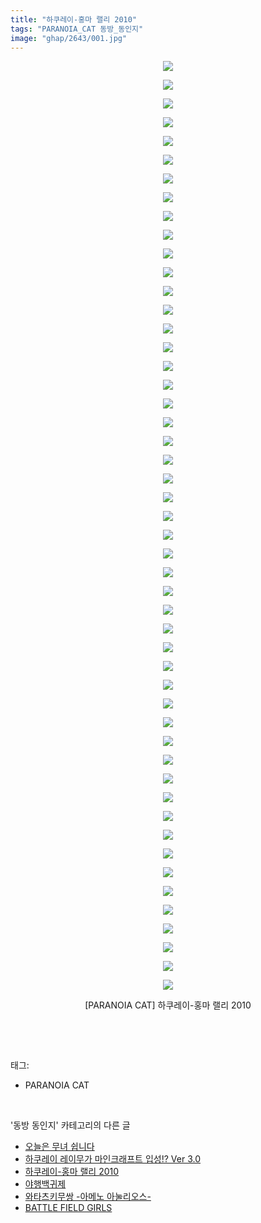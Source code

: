 ```yaml
---
title: "하쿠레이-홍마 랠리 2010"
tags: "PARANOIA_CAT 동방_동인지"
image: "ghap/2643/001.jpg"
---
```

<div class="article">
<p style="text-align: center; clear: none; float: none;"><img src="{{ site.nasurl }}/ghap/2643/001.jpg"/></p>
<p style="text-align: center; clear: none; float: none;"><img src="{{ site.nasurl }}/ghap/2643/002.jpg"/></p>
<p style="text-align: center; clear: none; float: none;"><img src="{{ site.nasurl }}/ghap/2643/003.jpg"/></p>
<p style="text-align: center; clear: none; float: none;"><img src="{{ site.nasurl }}/ghap/2643/004.jpg"/></p>
<p style="text-align: center; clear: none; float: none;"><img src="{{ site.nasurl }}/ghap/2643/005.jpg"/></p>
<p style="text-align: center; clear: none; float: none;"><img src="{{ site.nasurl }}/ghap/2643/006.jpg"/></p>
<p style="text-align: center; clear: none; float: none;"><img src="{{ site.nasurl }}/ghap/2643/007.jpg"/></p>
<p style="text-align: center; clear: none; float: none;"><img src="{{ site.nasurl }}/ghap/2643/008.jpg"/></p>
<p style="text-align: center; clear: none; float: none;"><img src="{{ site.nasurl }}/ghap/2643/009.jpg"/></p>
<p style="text-align: center; clear: none; float: none;"><img src="{{ site.nasurl }}/ghap/2643/010.jpg"/></p>
<p style="text-align: center; clear: none; float: none;"><img src="{{ site.nasurl }}/ghap/2643/011.jpg"/></p>
<p style="text-align: center; clear: none; float: none;"><img src="{{ site.nasurl }}/ghap/2643/012.jpg"/></p>
<p style="text-align: center; clear: none; float: none;"><img src="{{ site.nasurl }}/ghap/2643/013.jpg"/></p>
<p style="text-align: center; clear: none; float: none;"><img src="{{ site.nasurl }}/ghap/2643/014.jpg"/></p>
<p style="text-align: center; clear: none; float: none;"><img src="{{ site.nasurl }}/ghap/2643/015.jpg"/></p>
<p style="text-align: center; clear: none; float: none;"><img src="{{ site.nasurl }}/ghap/2643/016.jpg"/></p>
<p style="text-align: center; clear: none; float: none;"><img src="{{ site.nasurl }}/ghap/2643/017.jpg"/></p>
<p style="text-align: center; clear: none; float: none;"><img src="{{ site.nasurl }}/ghap/2643/018.jpg"/></p>
<p style="text-align: center; clear: none; float: none;"><img src="{{ site.nasurl }}/ghap/2643/019.jpg"/></p>
<p style="text-align: center; clear: none; float: none;"><img src="{{ site.nasurl }}/ghap/2643/020.jpg"/></p>
<p style="text-align: center; clear: none; float: none;"><img src="{{ site.nasurl }}/ghap/2643/021.jpg"/></p>
<p style="text-align: center; clear: none; float: none;"><img src="{{ site.nasurl }}/ghap/2643/022.jpg"/></p>
<p style="text-align: center; clear: none; float: none;"><img src="{{ site.nasurl }}/ghap/2643/023.jpg"/></p>
<p style="text-align: center; clear: none; float: none;"><img src="{{ site.nasurl }}/ghap/2643/024.jpg"/></p>
<p style="text-align: center; clear: none; float: none;"><img src="{{ site.nasurl }}/ghap/2643/025.jpg"/></p>
<p style="text-align: center; clear: none; float: none;"><img src="{{ site.nasurl }}/ghap/2643/026.jpg"/></p>
<p style="text-align: center; clear: none; float: none;"><img src="{{ site.nasurl }}/ghap/2643/027.jpg"/></p>
<p style="text-align: center; clear: none; float: none;"><img src="{{ site.nasurl }}/ghap/2643/028.jpg"/></p>
<p style="text-align: center; clear: none; float: none;"><img src="{{ site.nasurl }}/ghap/2643/029.jpg"/></p>
<p style="text-align: center; clear: none; float: none;"><img src="{{ site.nasurl }}/ghap/2643/030.jpg"/></p>
<p style="text-align: center; clear: none; float: none;"><img src="{{ site.nasurl }}/ghap/2643/031.jpg"/></p>
<p style="text-align: center; clear: none; float: none;"><img src="{{ site.nasurl }}/ghap/2643/032.jpg"/></p>
<p style="text-align: center; clear: none; float: none;"><img src="{{ site.nasurl }}/ghap/2643/033.jpg"/></p>
<p style="text-align: center; clear: none; float: none;"><img src="{{ site.nasurl }}/ghap/2643/034.jpg"/></p>
<p style="text-align: center; clear: none; float: none;"><img src="{{ site.nasurl }}/ghap/2643/035.jpg"/></p>
<p style="text-align: center; clear: none; float: none;"><img src="{{ site.nasurl }}/ghap/2643/036.jpg"/></p>
<p style="text-align: center; clear: none; float: none;"><img src="{{ site.nasurl }}/ghap/2643/037.jpg"/></p>
<p style="text-align: center; clear: none; float: none;"><img src="{{ site.nasurl }}/ghap/2643/038.jpg"/></p>
<p style="text-align: center; clear: none; float: none;"><img src="{{ site.nasurl }}/ghap/2643/039.jpg"/></p>
<p style="text-align: center; clear: none; float: none;"><img src="{{ site.nasurl }}/ghap/2643/040.jpg"/></p>
<p style="text-align: center; clear: none; float: none;"><img src="{{ site.nasurl }}/ghap/2643/041.jpg"/></p>
<p style="text-align: center; clear: none; float: none;"><img src="{{ site.nasurl }}/ghap/2643/042.jpg"/></p>
<p style="text-align: center; clear: none; float: none;"><img src="{{ site.nasurl }}/ghap/2643/043.jpg"/></p>
<p style="text-align: center; clear: none; float: none;"><img src="{{ site.nasurl }}/ghap/2643/044.jpg"/></p>
<p style="text-align: center; clear: none; float: none;"><img src="{{ site.nasurl }}/ghap/2643/045.jpg"/></p>
<p style="text-align: center; clear: none; float: none;"><img src="{{ site.nasurl }}/ghap/2643/046.jpg"/></p>
<p style="text-align: center; clear: none; float: none;"><img src="{{ site.nasurl }}/ghap/2643/047.jpg"/></p>
<p style="text-align: center; clear: none; float: none;"><img src="{{ site.nasurl }}/ghap/2643/048.jpg"/></p>
<p style="text-align: center; clear: none; float: none;"><img src="{{ site.nasurl }}/ghap/2643/049.jpg"/></p>
<p style="text-align: center; clear: none; float: none;"><img src="{{ site.nasurl }}/ghap/2643/050.jpg"/></p>
<p style="text-align: center; clear: none; float: none;">[PARANOIA CAT] 하쿠레이-홍마 랠리 2010</p>
<p><br/></p>
</div><br/>
<div class="tagTrail">
<p>태그: </p>
<ul>
<li>PARANOIA CAT</li>
</ul>
</div><br/>
<div class="another">
<p>'동방 동인지' 카테고리의 다른 글</p>
<ul>
<li><a href="/2016-10-19-ghap_2646">오늘은 무녀 쉽니다</a></li>
<li><a href="/2016-10-19-ghap_2645">하쿠레이 레이무가 마인크래프트 입성!? Ver 3.0</a></li>
<li><a href="/2016-10-19-ghap_2643">하쿠레이-홍마 랠리 2010</a></li>
<li><a href="/2016-10-19-ghap_2642">야행백귀제</a></li>
<li><a href="/2016-10-19-ghap_2641">와타츠키무쌍 -아메노 아눌리오스-</a></li>
<li><a href="/2016-10-19-ghap_2640">BATTLE FIELD GIRLS</a></li>
</ul>
</div><br/>
<div class="cb_module cb_fluid">
<div class="cb_wrt cb_profile">
</div><!-- commentList close -->
</div><br/>
